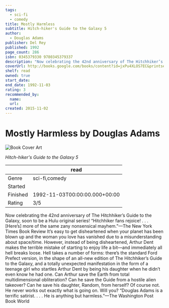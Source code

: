 ```yaml
---
tags:
  - sci-fi
  - comedy
title: Mostly Harmless
subtitle: Hitch-hiker's Guide to the Galaxy 5
author:
  - Douglas Adams
publisher: Del Rey
published: 1992
page_count: 286
isbn: 0345379330 9780345379337
description: "Now celebrating the 42nd anniversary of The Hitchhiker’s Guide to the Galaxy, soon to be a Hulu original series! “Hitchhiker fans rejoice! . . . [Here’s] more of the same zany nonsensical mayhem.”—The New York Times Book Review It’s easy to get disheartened when your planet has been blown up and the woman you love has vanished due to a misunderstanding about space/time. However, instead of being disheartened, Arthur Dent makes the terrible mistake of starting to enjoy life a bit—and immediately all hell breaks loose. Hell takes a number of forms: there’s the standard Ford Prefect version, in the shape of an all-new edition of The Hitchhiker’s Guide to the Galaxy, and a totally unexpected manifestation in the form of a teenage girl who startles Arthur Dent by being his daughter when he didn’t even know he had one. Can Arthur save the Earth from total multidimensional obliteration? Can he save the Guide from a hostile alien takeover? Can he save his daughter, Random, from herself? Of course not. He never works out exactly what is going on. Will you? “Douglas Adams is a terrific satirist. . . . He is anything but harmless.”—The Washington Post Book World"
coverUrl: http://books.google.com/books/content?id=jxPu4XLOS7EC&printsec=frontcover&img=1&zoom=1&source=gbs_api
shelf: read
owned: true
start_date:
end_date: 1992-11-03
rating: 3
recommended_by:
  name:
  url:
created: 2015-11-02
---
```


# Mostly Harmless by Douglas Adams

![Book Cover Art](http://books.google.com/books/content?id=jxPu4XLOS7EC&printsec=frontcover&img=1&zoom=1&source=gbs_api)

_Hitch-hiker's Guide to the Galaxy 5_

| &nbsp; | read | 
| --- | --- |
| Genre | sci-fi,comedy |
| Started |  |
| Finished | 1992-11-03T00:00:00.000+00:00 |
| Rating | 3/5 |

Now celebrating the 42nd anniversary of The Hitchhiker’s Guide to the Galaxy, soon to be a Hulu original series! “Hitchhiker fans rejoice! . . . [Here’s] more of the same zany nonsensical mayhem.”—The New York Times Book Review It’s easy to get disheartened when your planet has been blown up and the woman you love has vanished due to a misunderstanding about space/time. However, instead of being disheartened, Arthur Dent makes the terrible mistake of starting to enjoy life a bit—and immediately all hell breaks loose. Hell takes a number of forms: there’s the standard Ford Prefect version, in the shape of an all-new edition of The Hitchhiker’s Guide to the Galaxy, and a totally unexpected manifestation in the form of a teenage girl who startles Arthur Dent by being his daughter when he didn’t even know he had one. Can Arthur save the Earth from total multidimensional obliteration? Can he save the Guide from a hostile alien takeover? Can he save his daughter, Random, from herself? Of course not. He never works out exactly what is going on. Will you? “Douglas Adams is a terrific satirist. . . . He is anything but harmless.”—The Washington Post Book World